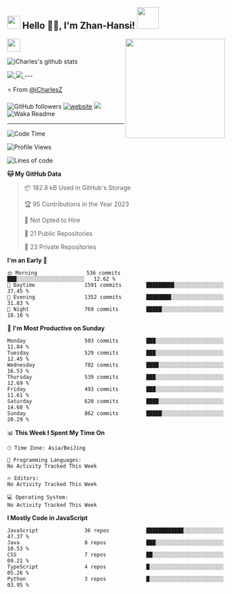 <h2><img src="https://emojis.slackmojis.com/emojis/images/1531849430/4246/blob-sunglasses.gif?1531849430" width="30"/> Hello 🙏🏻, I'm Zhan-Hansi! <img src="https://media.giphy.com/media/12oufCB0MyZ1Go/giphy.gif" width="50"></h2>
<img align='right' src="https://media.giphy.com/media/M9gbBd9nbDrOTu1Mqx/giphy.gif" width="230">
</a><img src="https://media.giphy.com/media/WUlplcMpOCEmTGBtBW/giphy.gif" width="30"> 
</em></p>

![iCharles's github stats](https://github-readme-stats.vercel.app/api?username=iCharlesZ&hide=contribs,prs&count_private=true&show_icons=true)

<a href="https://github.com/iCharlesZ">
  <img src="https://img.shields.io/github/followers/iCharlesZ">
</a>
<a href="https://github.com/iCharlesZ">
   <img src="https://komarev.com/ghpvc/?username=iCharlesZ">
</a>
---

⭐️ From [@iCharlesZ](https://github.com/iCharlesZ)

![GitHub followers](https://img.shields.io/github/followers/anmol098?label=Follow&style=social)
[![website](https://img.shields.io/badge/Website-46a2f1.svg?&style=flat-square&logo=Google-Chrome&logoColor=white&link=https://anmolsingh.me/)](https://anmolsingh.me/)
![](https://visitor-badge.glitch.me/badge?page_id=anmol098.anmol098)
![Waka Readme](https://github.com/anmol098/anmol098/workflows/Waka%20Readme/badge.svg)

---
<!--START_SECTION:waka-->
![Code Time](http://img.shields.io/badge/Code%20Time-2%2C178%20hrs%2041%20mins-blue)

![Profile Views](http://img.shields.io/badge/Profile%20Views-1345-blue)

![Lines of code](https://img.shields.io/badge/From%20Hello%20World%20I%27ve%20Written-4.7%20million%20lines%20of%20code-blue)

**🐱 My GitHub Data** 

> 📦 182.8 kB Used in GitHub's Storage 
 > 
> 🏆 95 Contributions in the Year 2023
 > 
> 🚫 Not Opted to Hire
 > 
> 📜 21 Public Repositories 
 > 
> 🔑 23 Private Repositories 
 > 
**I'm an Early 🐤** 

```text
🌞 Morning                536 commits         ███░░░░░░░░░░░░░░░░░░░░░░   12.62 % 
🌆 Daytime                1591 commits        █████████░░░░░░░░░░░░░░░░   37.45 % 
🌃 Evening                1352 commits        ████████░░░░░░░░░░░░░░░░░   31.83 % 
🌙 Night                  769 commits         █████░░░░░░░░░░░░░░░░░░░░   18.10 % 
```
📅 **I'm Most Productive on Sunday** 

```text
Monday                   503 commits         ███░░░░░░░░░░░░░░░░░░░░░░   11.84 % 
Tuesday                  529 commits         ███░░░░░░░░░░░░░░░░░░░░░░   12.45 % 
Wednesday                702 commits         ████░░░░░░░░░░░░░░░░░░░░░   16.53 % 
Thursday                 539 commits         ███░░░░░░░░░░░░░░░░░░░░░░   12.69 % 
Friday                   493 commits         ███░░░░░░░░░░░░░░░░░░░░░░   11.61 % 
Saturday                 620 commits         ████░░░░░░░░░░░░░░░░░░░░░   14.60 % 
Sunday                   862 commits         █████░░░░░░░░░░░░░░░░░░░░   20.29 % 
```


📊 **This Week I Spent My Time On** 

```text
🕑︎ Time Zone: Asia/BeiJing

💬 Programming Languages: 
No Activity Tracked This Week

🔥 Editors: 
No Activity Tracked This Week

💻 Operating System: 
No Activity Tracked This Week
```

**I Mostly Code in JavaScript** 

```text
JavaScript               36 repos            ████████████░░░░░░░░░░░░░   47.37 % 
Java                     8 repos             ███░░░░░░░░░░░░░░░░░░░░░░   10.53 % 
CSS                      7 repos             ██░░░░░░░░░░░░░░░░░░░░░░░   09.21 % 
TypeScript               4 repos             █░░░░░░░░░░░░░░░░░░░░░░░░   05.26 % 
Python                   3 repos             █░░░░░░░░░░░░░░░░░░░░░░░░   03.95 % 
```


